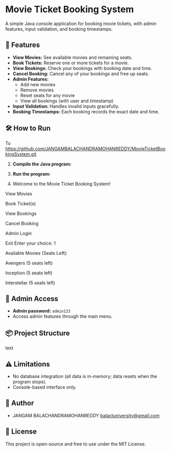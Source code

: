 # Movie Ticket Booking System

A simple Java console application for booking movie tickets, with admin features, input validation, and booking timestamps.

## 🚀 Features

- **View Movies:** See available movies and remaining seats.
- **Book Tickets:** Reserve one or more tickets for a movie.
- **View Bookings:** Check your bookings with booking date and time.
- **Cancel Booking:** Cancel any of your bookings and free up seats.
- **Admin Features:**
  - Add new movies
  - Remove movies
  - Reset seats for any movie
  - View all bookings (with user and timestamp)
- **Input Validation:** Handles invalid inputs gracefully.
- **Booking Timestamps:** Each booking records the exact date and time.

## 🛠️ How to Run

To https://github.com/JANGAMBALACHANDRAMOHANREDDY/MovieTicketBookingSystem.git

2. **Compile the Java program:**


3. **Run the program:**
4. Welcome to the Movie Ticket Booking System!

View Movies

Book Ticket(s)

View Bookings

Cancel Booking

Admin Login

Exit
Enter your choice: 1

Available Movies (Seats Left):

Avengers (5 seats left)

Inception (5 seats left)

Interstellar (5 seats left)

## 🔑 Admin Access

- **Admin password:** `admin123`
- Access admin features through the main menu.

## 📦 Project Structure
text

## ⚠️ Limitations

- No database integration (all data is in-memory; data resets when the program stops).
- Console-based interface only.

## 👤 Author

- JANGAM BALACHANDRAMOHANREDDY
balactuniversity@gmail.com

## 📄 License

This project is open-source and free to use under the MIT License.




